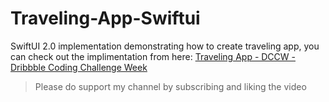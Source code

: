 # Traveling-App-Swiftui

SwiftUI 2.0 implementation demonstrating how to create traveling app, you can check out the implimentation from here: [Traveling App - DCCW - Dribbble Coding Challenge Week](https://youtu.be/TcAqpOYw8Nc)</br>
> Please do support my channel by subscribing and liking the video
